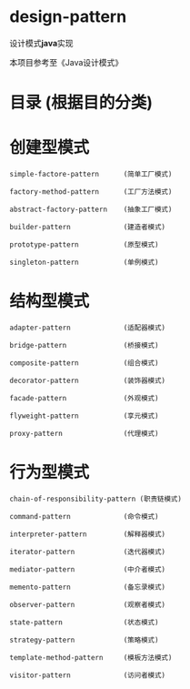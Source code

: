 # design-pattern
设计模式**java**实现

本项目参考至《Java设计模式》

# 目录 (根据目的分类)

# 创建型模式

    simple-factore-pattern      (简单工厂模式)
    
    factory-method-pattern      (工厂方法模式)
    
    abstract-factory-pattern    (抽象工厂模式)
    
    builder-pattern             (建造者模式)
    
    prototype-pattern           (原型模式)
    
    singleton-pattern           (单例模式)

# 结构型模式

    adapter-pattern             (适配器模式)
    
    bridge-pattern              (桥接模式)
    
    composite-pattern           (组合模式)
    
    decorator-pattern           (装饰器模式)
    
    facade-pattern              (外观模式)
    
    flyweight-pattern           (享元模式)
    
    proxy-pattern               (代理模式)
    
# 行为型模式

    chain-of-responsibility-pattern (职责链模式)
    
    command-pattern             (命令模式)
    
    interpreter-pattern         (解释器模式)
    
    iterator-pattern            (迭代器模式)
    
    mediator-pattern            (中介者模式)
    
    memento-pattern             (备忘录模式)
    
    observer-pattern            (观察者模式)
    
    state-pattern               (状态模式)
    
    strategy-pattern            (策略模式)
    
    template-method-pattern     (模板方法模式)
    
    visitor-pattern             (访问者模式)
    